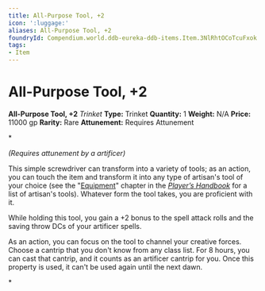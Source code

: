 ```yaml
---
title: All-Purpose Tool, +2
icon: ':luggage:'
aliases: All-Purpose Tool, +2
foundryId: Compendium.world.ddb-eureka-ddb-items.Item.3NlRhtOCoTcuFxok
tags:
- Item
---
```


# All-Purpose Tool, +2

**All-Purpose Tool, +2**
_Trinket_
**Type:** Trinket
**Quantity:** 1
**Weight:** N/A
**Price:** 11000 gp
**Rarity:** Rare
**Attunement:** Requires Attunement

*<div class="item-attunement"><i>(Requires attunement by a artificer)</i><p>This simple screwdriver can transform into a variety of tools; as an action, you can touch the item and transform it into any type of artisan's tool of your choice (see the "<a title="Equipment" href="https://www.dndbeyond.com/sources/phb/equipment#Tools">Equipment</a>" chapter in the <a class="sourcebook" title="Player’s Handbook" href="https://www.dndbeyond.com/sources/phb">*Player’s Handbook*</a> for a list of artisan's tools). Whatever form the tool takes, you are proficient with it.

While holding this tool, you gain a +2 bonus to the spell attack rolls and the saving throw DCs of your artificer spells.

As an action, you can focus on the tool to channel your creative forces. Choose a cantrip that you don't know from any class list. For 8 hours, you can cast that cantrip, and it counts as an artificer cantrip for you. Once this property is used, it can't be used again until the next dawn.</p>*
